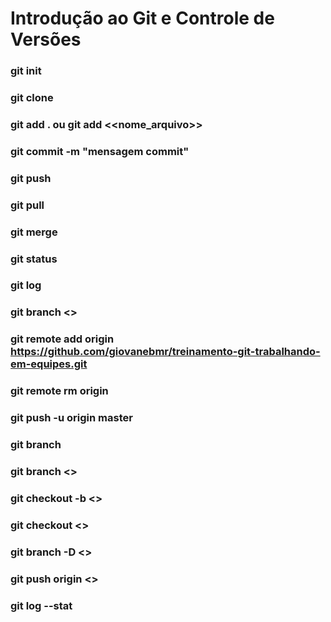 # Introdução ao Git e Controle de Versões

 ### git init
 ### git clone
 ### git add . ou git add <<nome_arquivo>>
 ### git commit -m "mensagem commit"
 ### git push
 ### git pull
 ### git merge
 ### git status
 ### git log
 ### git branch <<nome da branch>>
 ### git remote add origin https://github.com/giovanebmr/treinamento-git-trabalhando-em-equipes.git
 ### git remote rm origin
 ### git push -u origin master
 ### git branch
 ### git branch <<nome branch para criar>>
 ### git checkout -b <<nome branch para criar e alterar>>
 ### git checkout <<nome da branch para alterar>>
 ### git branch -D <<nome da branch para deletar>>
 ### git push origin <<nome branch>>
 ### git log --stat

